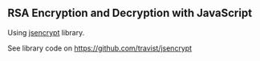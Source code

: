 ## RSA Encryption and Decryption with JavaScript

Using [jsencrypt](http://www.travistidwell.com/jsencrypt) library.

See library code on https://github.com/travist/jsencrypt
